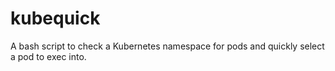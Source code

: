 # kubequick
A bash script to check a Kubernetes namespace for pods and quickly select a pod to exec into.
